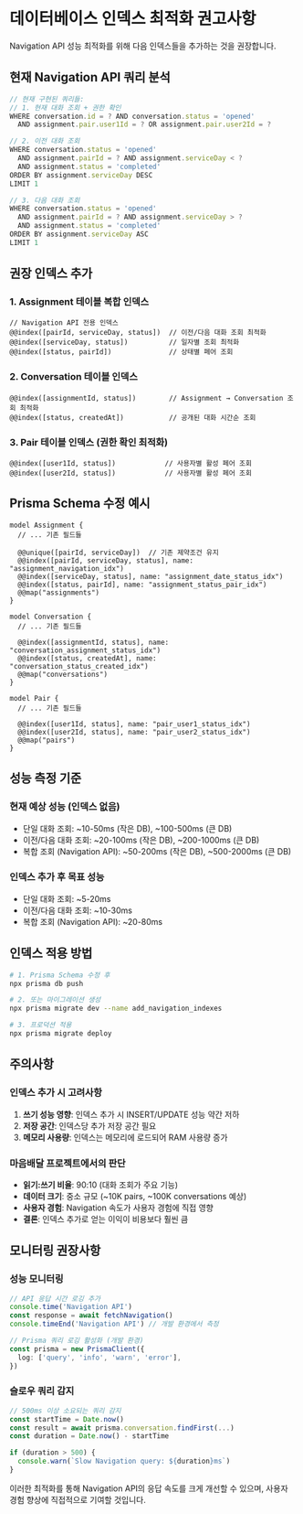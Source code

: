 # 데이터베이스 인덱스 최적화 권고사항

Navigation API 성능 최적화를 위해 다음 인덱스들을 추가하는 것을 권장합니다.

## 현재 Navigation API 쿼리 분석

```typescript
// 현재 구현된 쿼리들:
// 1. 현재 대화 조회 + 권한 확인
WHERE conversation.id = ? AND conversation.status = 'opened' 
  AND assignment.pair.user1Id = ? OR assignment.pair.user2Id = ?

// 2. 이전 대화 조회  
WHERE conversation.status = 'opened' 
  AND assignment.pairId = ? AND assignment.serviceDay < ?
  AND assignment.status = 'completed'
ORDER BY assignment.serviceDay DESC
LIMIT 1

// 3. 다음 대화 조회
WHERE conversation.status = 'opened'
  AND assignment.pairId = ? AND assignment.serviceDay > ?  
  AND assignment.status = 'completed'
ORDER BY assignment.serviceDay ASC  
LIMIT 1
```

## 권장 인덱스 추가

### 1. Assignment 테이블 복합 인덱스

```prisma
// Navigation API 전용 인덱스
@@index([pairId, serviceDay, status])  // 이전/다음 대화 조회 최적화
@@index([serviceDay, status])          // 일자별 조회 최적화  
@@index([status, pairId])              // 상태별 페어 조회
```

### 2. Conversation 테이블 인덱스

```prisma
@@index([assignmentId, status])        // Assignment → Conversation 조회 최적화
@@index([status, createdAt])           // 공개된 대화 시간순 조회
```

### 3. Pair 테이블 인덱스 (권한 확인 최적화)

```prisma
@@index([user1Id, status])            // 사용자별 활성 페어 조회
@@index([user2Id, status])            // 사용자별 활성 페어 조회
```

## Prisma Schema 수정 예시

```prisma
model Assignment {
  // ... 기존 필드들
  
  @@unique([pairId, serviceDay])  // 기존 제약조건 유지
  @@index([pairId, serviceDay, status], name: "assignment_navigation_idx")
  @@index([serviceDay, status], name: "assignment_date_status_idx") 
  @@index([status, pairId], name: "assignment_status_pair_idx")
  @@map("assignments")
}

model Conversation {
  // ... 기존 필드들
  
  @@index([assignmentId, status], name: "conversation_assignment_status_idx")
  @@index([status, createdAt], name: "conversation_status_created_idx")
  @@map("conversations")
}

model Pair {
  // ... 기존 필드들
  
  @@index([user1Id, status], name: "pair_user1_status_idx")
  @@index([user2Id, status], name: "pair_user2_status_idx") 
  @@map("pairs")
}
```

## 성능 측정 기준

### 현재 예상 성능 (인덱스 없음)
- 단일 대화 조회: ~10-50ms (작은 DB), ~100-500ms (큰 DB)
- 이전/다음 대화 조회: ~20-100ms (작은 DB), ~200-1000ms (큰 DB)
- 복합 조회 (Navigation API): ~50-200ms (작은 DB), ~500-2000ms (큰 DB)

### 인덱스 추가 후 목표 성능  
- 단일 대화 조회: ~5-20ms
- 이전/다음 대화 조회: ~10-30ms  
- 복합 조회 (Navigation API): ~20-80ms

## 인덱스 적용 방법

```bash
# 1. Prisma Schema 수정 후
npx prisma db push

# 2. 또는 마이그레이션 생성
npx prisma migrate dev --name add_navigation_indexes

# 3. 프로덕션 적용
npx prisma migrate deploy
```

## 주의사항

### 인덱스 추가 시 고려사항
1. **쓰기 성능 영향**: 인덱스 추가 시 INSERT/UPDATE 성능 약간 저하
2. **저장 공간**: 인덱스당 추가 저장 공간 필요
3. **메모리 사용량**: 인덱스는 메모리에 로드되어 RAM 사용량 증가

### 마음배달 프로젝트에서의 판단
- **읽기:쓰기 비율**: 90:10 (대화 조회가 주요 기능)
- **데이터 크기**: 중소 규모 (~10K pairs, ~100K conversations 예상)  
- **사용자 경험**: Navigation 속도가 사용자 경험에 직접 영향
- **결론**: 인덱스 추가로 얻는 이익이 비용보다 훨씬 큼

## 모니터링 권장사항

### 성능 모니터링
```typescript
// API 응답 시간 로깅 추가
console.time('Navigation API')
const response = await fetchNavigation()
console.timeEnd('Navigation API') // 개발 환경에서 측정

// Prisma 쿼리 로깅 활성화 (개발 환경)
const prisma = new PrismaClient({
  log: ['query', 'info', 'warn', 'error'],
})
```

### 슬로우 쿼리 감지
```typescript
// 500ms 이상 소요되는 쿼리 감지
const startTime = Date.now()
const result = await prisma.conversation.findFirst(...)
const duration = Date.now() - startTime

if (duration > 500) {
  console.warn(`Slow Navigation query: ${duration}ms`)
}
```

이러한 최적화를 통해 Navigation API의 응답 속도를 크게 개선할 수 있으며, 사용자 경험 향상에 직접적으로 기여할 것입니다.